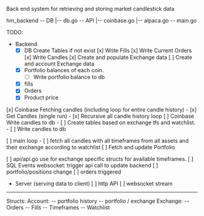 Back end system for retrieving and storing market candlestick data

hm_backend
-- DB
  |-- db.go
-- API
  |-- coinbase.go
  |-- alpaca.go
-- main.go

TODO:
- Backend
    - [x] DB Create Tables if not exist
[x] Write Fills
[x] Write Current Orders
[x] Write Candles
[x] Create and populate Exchange data
[ ] Create and account Exchange data
    - [x] Portfolio balances of each coin.
        - [ ] Write portfolio balance to db
    - [x] fills 
    - [x] Orders 
    - [x] Product price

[x] Coinbase Fetching candles (including loop for entire candle history)
    - [x] Get Candles (single run)
    - [x] Recursive all candle history loop
[ ] Coinbase Write candles to db
    - [ ] Create tables based on exchange tfs and watchlist.
    - [ ] Write candles to db
    
[ ] main loop - 
    [ ] fetch all candles with all timeframes from all assets and their exchange according to watchlist
    [ ] Fetch and update Portfolio

[ ] api/api.go use for exchange specific structs for available timeframes.
[ ] SQL Events websocket: trigger api call to update backend 
    [ ] portfolio/positions change
    [ ] orders triggered
- Server (serving data to client)
[ ] http API
[ ] websocket stream

------------------

Structs:
Account:
-- portfolio history
-- portfolio / exchange
Exchange:
-- Orders
-- Fills
-- Timeframes
-- Watchlist
